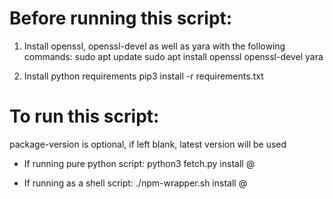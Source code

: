 # Before running this script:

1. Install openssl, openssl-devel as well as yara with the following commands:
sudo apt update
sudo apt install openssl openssl-devel yara

2. Install python requirements 
pip3 install -r requirements.txt

# To run this script:
package-version is optional, if left blank, latest version will be used

- If running pure python script:
python3 fetch.py install <package-name>@<package-version>

- If running as a shell script:
./npm-wrapper.sh install <package-name>@<package-version>
